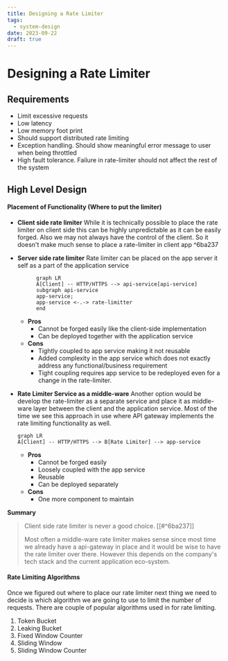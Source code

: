 ```yaml
---
title: Designing a Rate Limiter
tags:
  - system-design
date: 2023-09-22
draft: true
---
```


# Designing a Rate Limiter

## Requirements

- Limit excessive requests
- Low latency
- Low memory foot print
- Should support distributed rate limiting
- Exception handling. Should show meaningful error message to user when being throttled
- High fault tolerance. Failure in rate-limiter should not affect the rest of the system

## High Level Design

#### Placement of Functionality (Where to put the limiter)
- **Client side rate limiter**
  While it is technically possible to place the rate limiter on client side this can be highly unpredictable as it can be easily forged. Also we may not always have the control of the client. So it doesn't make much sense to place a rate-limiter in client app ^6ba237
- **Server side rate limiter**
  Rate limiter can be placed on the app server it self as a part of the application service
    ```mermaid
          graph LR
          A[Client] -- HTTP/HTTPS --> api-service[api-service]
          subgraph api-service
          app-service; 
          app-service <-.-> rate-limitter
          end
    ```
    - **Pros**
        - Cannot be forged easily like the client-side implementation
        - Can be deployed together with the application service
    - **Cons**
        - Tightly coupled to app service making it not reusable
        - Added complexity in the app service which does not exactly address any functional/business requirement
        - Tight coupling requires app service to be redeployed even for a change in the rate-limiter.
- **Rate Limiter Service as a middle-ware**
  Another option would be develop the rate-limiter as a separate service and place it as middle-ware layer between the client and the application service. Most of the time we see this approach in use where API gateway implements the rate limiting functionality as well.
  
  ```mermaid
  graph LR
  A[Client] -- HTTP/HTTPS --> B[Rate Limiter] --> app-service
  ```
  - **Pros**
      - Cannot be forged easily
      - Loosely coupled with the app service
      - Reusable
      - Can be deployed separately
  - **Cons**
      - One more component to maintain

**Summary**

> Client side rate limiter is never a good choice. [[#^6ba237]]
> 
> Most often a middle-ware rate limiter makes sense since most time we already have a api-gateway in place and it would be wise to have the rate limiter over there. However this depends on the company's tech stack and the current application eco-system.

#### Rate Limiting Algorithms

Once we figured out where to place our rate limiter next thing we need to decide is which algorithm we are going to use to limit the number of requests. There are couple of popular algorithms used in for rate limiting.

1. Token Bucket
2. Leaking Bucket
3. Fixed Window Counter
4. Sliding Window
5. Sliding Window Counter